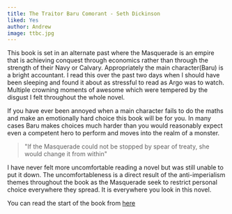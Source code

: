 ```yaml
---
title: The Traitor Baru Comorant - Seth Dickinson
liked: Yes
author: Andrew
image: ttbc.jpg
---
```

This book is set in an alternate past where the Masquerade is an empire that is achieving conquest through economics rather than through the strength of their Navy or Calvary. Appropriately the main character(Baru) is a bright accountant. I read this over the past two days when I should have been sleeping and found it about as stressful to read as Argo was to watch. Multiple crowning moments of awesome which were tempered by the disgust I felt throughout the whole novel. 

If you have ever been annoyed when a main character fails to do the maths and make an emotionally hard choice this book will be for you. In many cases Baru makes choices much harder than you would reasonably expect even a competent hero to perform and moves into the realm of a monster.

>"If the Masquerade could not be stopped by spear of treaty, she would change it from within"

I have never felt more uncomfortable reading a novel but was still unable to put it down. The uncomfortableness is a direct result of the anti-imperialism themes throughout the book as the Masquerade seek to restrict personal choice everywhere they spread. It is everywhere you look in this novel.

You can read the start of the book from [here](http://www.tor.com/2015/05/26/excerpt-the-traitor-baru-cormorant-seth-dickinson/)
